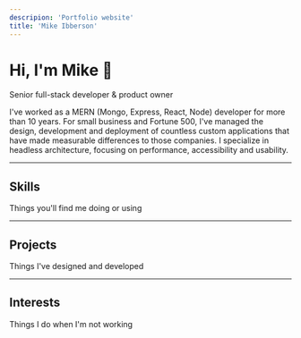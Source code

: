 ```yaml
---
descripion: 'Portfolio website'
title: 'Mike Ibberson'
---
```


# Hi, I'm Mike 👋

<p class="leadin">Senior full-stack developer & product owner</p>

I've worked as a MERN (Mongo, Express, React, Node)
developer for more than 10 years. For small business and
Fortune 500, I've managed the design, development and
deployment of countless custom applications that have made
measurable differences to those companies. I specialize in
headless architecture, focusing on performance,
accessibility and usability.

<hr />

## Skills

<p class="leadin">Things you'll find me doing or using</p>

<hr />

## Projects

<p class="leadin">Things I've designed and developed</p>

<hr />

## Interests

<p class="leadin">Things I do when I'm not working</p>

